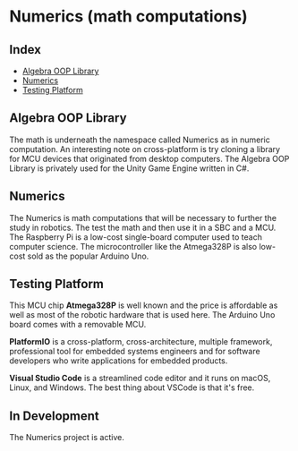 # Numerics (math computations)

## Index

- [Algebra OOP Library](#algebra-oop-library)
- [Numerics](#numerics)
- [Testing Platform](#testing-platform)

</hr>

## Algebra OOP Library

The math is underneath the namespace called Numerics as in numeric computation. An interesting note on cross-platform is try cloning a library for MCU devices that originated from desktop computers. The Algebra OOP Library is privately used for the Unity Game Engine written in C#.

## Numerics

The Numerics is math computations that will be necessary to further the study in robotics. The test the math and then use it in a SBC and a MCU. The Raspberry Pi is a low-cost single-board computer used to teach computer science. The microcontroller like the Atmega328P is also low-cost sold as the popular Arduino Uno.

## Testing Platform

This MCU chip **Atmega328P** is well known and the price is affordable as well as most of the robotic hardware that is used here. The Arduino Uno board comes with a removable MCU.

**PlatformIO** is a cross-platform, cross-architecture, multiple framework, professional tool for embedded systems engineers and for software developers who write applications for embedded products. 

**Visual Studio Code** is a streamlined code editor and it runs on macOS, Linux, and Windows. The best thing about VSCode is that it's free.

## In Development

The Numerics project is active.
